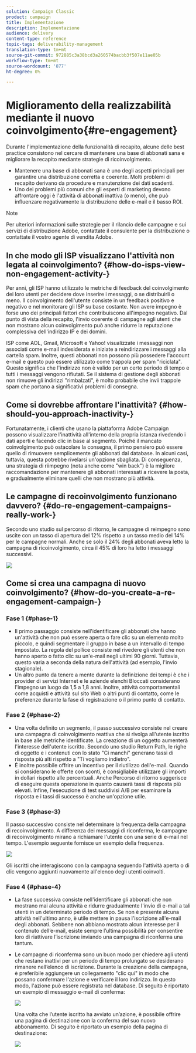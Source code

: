 ```yaml
---
solution: Campaign Classic
product: campaign
title: Implementazione
description: Implementazione
audience: delivery
content-type: reference
topic-tags: deliverability-management
translation-type: tm+mt
source-git-commit: 972885c3a38bcd3a260574bacbb3f507e11ae05b
workflow-type: tm+mt
source-wordcount: '877'
ht-degree: 0%

---
```



# Miglioramento della realizzabilità mediante il nuovo coinvolgimento{#re-engagement}

Durante l&#39;implementazione della funzionalità di recapito, alcune delle best practice consistono nel cercare di mantenere una base di abbonati sana e migliorare la recapito mediante strategie di ricoinvolgimento.

* Mantenere una base di abbonati sana è uno degli aspetti principali per garantire una distribuzione corretta e coerente. Molti problemi di recapito derivano da procedure e manutenzione dei dati scadenti.
* Uno dei problemi più comuni che gli esperti di marketing devono affrontare oggi è l&#39;attività di abbonati inattiva (o meno), che può influenzare negativamente la distribuzione delle e-mail e il basso ROI.

>[!NOTE]
>
>Per ulteriori informazioni sulle strategie per il rilancio delle campagne e sui servizi di distribuzione  Adobe, contattate il consulente per la distribuzione o contattate il vostro agente di vendita  Adobe.

## In che modo gli ISP visualizzano l&#39;attività non legata al coinvolgimento? {#how-do-isps-view-non-engagement-activity-}

Per anni, gli ISP hanno utilizzato le metriche di feedback del coinvolgimento dei loro utenti per decidere dove inserire i messaggi, o se distribuirli o meno. Il coinvolgimento dell&#39;utente consiste in un feedback positivo e negativo e nel monitorare gli ISP su base costante. Non avere impegno è forse uno dei principali fattori che contribuiscono all&#39;impegno negativo. Dal punto di vista della recapito, l&#39;invio coerente di campagne agli utenti che non mostrano alcun coinvolgimento può anche ridurre la reputazione complessiva dell&#39;indirizzo IP e dei domini.

ISP come AOL, Gmail, Microsoft e Yahoo! visualizzate i messaggi non associati come e-mail indesiderata e iniziate a reindirizzare i messaggi alla cartella spam. Inoltre, questi abbonati non possono più possedere l&#39;account e-mail e questo può essere utilizzato come trappola per spam &quot;riciclata&quot;. Questo significa che l&#39;indirizzo non è valido per un certo periodo di tempo e tutti i messaggi vengono rifiutati. Se il sistema di gestione degli abbonati non rimuove gli indirizzi &quot;rimbalzati&quot;, è molto probabile che invii trappole spam che portano a significativi problemi di consegna.

## Come si dovrebbe affrontare l&#39;inattività? {#how-should-you-approach-inactivity-}

Fortunatamente, i clienti che usano la piattaforma Adobe Campaign  possono visualizzare l&#39;inattività all&#39;interno della propria istanza rivedendo i dati aperti e facendo clic in base al segmento. Poiché il mancato coinvolgimento può ostacolare la consegna, il primo pensiero può essere quello di rimuovere semplicemente gli abbonati dal database. In alcuni casi, tuttavia, questa potrebbe rivelarsi un&#39;opzione sbagliata. Di conseguenza, una strategia di riimpegno (nota anche come &quot;win back&quot;) è la migliore raccomandazione per mantenere gli abbonati interessati a ricevere la posta, e gradualmente eliminare quelli che non mostrano più attività.

## Le campagne di recoinvolgimento funzionano davvero? {#do-re-engagement-campaigns-really-work-}

Secondo uno studio sul percorso di ritorno, le campagne di reimpegno sono uscite con un tasso di apertura del 12% rispetto a un tasso medio del 14% per le campagne normali. Anche se solo il 24% degli abbonati aveva letto la campagna di ricoinvolgimento, circa il 45% di loro ha letto i messaggi successivi.

![](assets/deliverability_implementation_1.png)

## Come si crea una campagna di nuovo coinvolgimento? {#how-do-you-create-a-re-engagement-campaign-}

### Fase 1 {#phase-1}

* Il primo passaggio consiste nell&#39;identificare gli abbonati che hanno un&#39;attività che non può essere aperta o fare clic su un elemento molto piccolo, e quindi segmentare il gruppo in base a un intervallo di tempo impostato. La regola del pollice consiste nel rivedere gli utenti che non hanno aperto o fatto clic su un&#39;e-mail negli ultimi 90 giorni. Tuttavia, questo varia a seconda della natura dell&#39;attività (ad esempio, l&#39;invio stagionale).
* Un altro punto da tenere a mente durante la definizione dei tempi è che i provider di servizi Internet e le aziende elenchi Bloccati considerano l&#39;impegno un luogo da 1,5 a 1,8 anni. Inoltre, attività comportamentali come acquisti e attività sul sito Web o altri punti di contatto, come le preferenze durante la fase di registrazione o il primo punto di contatto.

### Fase 2 {#phase-2}

* Una volta definito un segmento, il passo successivo consiste nel creare una campagna di coinvolgimento reattiva che si rivolga all&#39;utente iscritto in base alle metriche identificate. La creazione di un oggetto aumenterà l&#39;interesse dell&#39;utente iscritto. Secondo uno studio Return Path, le righe di oggetto e i contenuti con lo stato &quot;Ci manchi&quot; generano tassi di risposta più alti rispetto a &quot;Ti vogliamo indietro&quot;.
* È inoltre possibile offrire un incentivo per il riutilizzo dell&#39;e-mail. Quando si considerano le offerte con sconti, è consigliabile utilizzare gli importi in dollari rispetto alle percentuali. Anche Percorso di ritorno suggerisce di eseguire questa operazione in quanto causerà tassi di risposta più elevati. Infine, l&#39;esecuzione di test suddivisi A/B per esaminare la risposta e i tassi di successo è anche un&#39;opzione utile.

### Fase 3 {#phase-3}

Il passo successivo consiste nel determinare la frequenza della campagna di recoinvolgimento. A differenza dei messaggi di riconferma, le campagne di recoinvolgimento mirano a richiamare l&#39;utente con una serie di e-mail nel tempo. L&#39;esempio seguente fornisce un esempio della frequenza.

![](assets/deliverability_implementation_2.png)

Gli iscritti che interagiscono con la campagna seguendo l&#39;attività aperta o di clic vengono aggiunti nuovamente all&#39;elenco degli utenti coinvolti.

### Fase 4 {#phase-4}

* La fase successiva consiste nell&#39;identificare gli abbonati che non mostrano mai alcuna attività e ridurre gradualmente l&#39;invio di e-mail a tali utenti in un determinato periodo di tempo. Se non è presente alcuna attività nell&#39;ultimo anno, è utile mettere in pausa l&#39;iscrizione all&#39;e-mail degli abbonati. Sebbene non abbiano mostrato alcun interesse per il contenuto dell’e-mail, esiste sempre l’ultima possibilità per consentire loro di riattivare l’iscrizione inviando una campagna di riconferma una tantum.
* Le campagne di riconferma sono un buon modo per chiedere agli utenti che restano inattivi per un periodo di tempo prolungato se desiderano rimanere nell’elenco di iscrizione. Durante la creazione della campagna, è preferibile aggiungere un collegamento &quot;clic qui&quot; in modo che possano confermare l&#39;azione e verificare il loro indirizzo. In questo modo, l&#39;azione può essere registrata nel database. Di seguito è riportato un esempio di messaggio e-mail di conferma:

   ![](assets/deliverability_implementation_3.png)

   Una volta che l’utente iscritto ha avviato un’azione, è possibile offrire una pagina di destinazione con la conferma del suo nuovo abbonamento. Di seguito è riportato un esempio della pagina di destinazione:

   ![](assets/deliverability_implementation_4.png)
